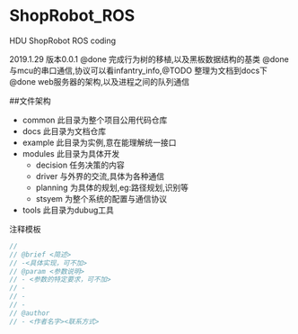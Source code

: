 # ShopRobot_ROS

HDU ShopRobot ROS coding

2019.1.29 版本0.0.1
@done 完成行为树的移植,以及黑板数据结构的基类
@done 与mcu的串口通信,协议可以看infantry_info,@TODO 整理为文档到docs下
@done web服务器的架构,以及进程之间的队列通信

##文件架构

- common
    此目录为整个项目公用代码仓库
- docs
    此目录为文档仓库
- example
    此目录为实例,意在能理解统一接口
- modules
    此目录为具体开发
    - decision
        任务决策的内容
    - driver
        与外界的交流,具体为各种通信
    - planning
        为具体的规划,eg:路径规划,识别等
    - stsyem
        为整个系统的配置与通信协议
- tools
    此目录为dubug工具


注释模板
```C++
//
// @brief <简述>
// -<具体实现，可不加>
// @param <参数说明>
// - <参数的特定要求，可不加>
// - 
// -
// -
// @author
// - <作者名字><联系方式>
```